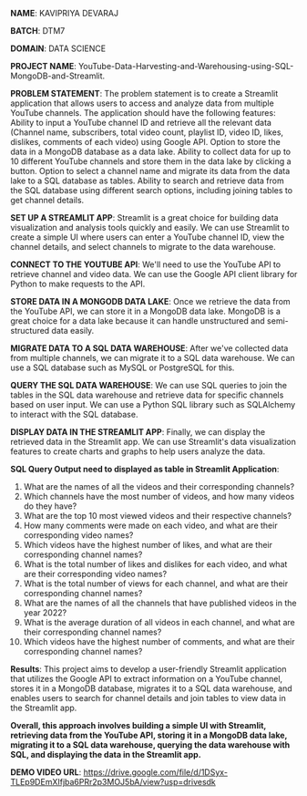 **NAME**: KAVIPRIYA DEVARAJ

**BATCH**: DTM7

**DOMAIN**: DATA SCIENCE

**PROJECT NAME**: YouTube-Data-Harvesting-and-Warehousing-using-SQL-MongoDB-and-Streamlit.

**PROBLEM STATEMENT**: The problem statement is to create a Streamlit application that allows users to access and analyze data from multiple YouTube channels. The application should have the following features:
   Ability to input a YouTube channel ID and retrieve all the relevant data (Channel name, subscribers, total video count, playlist ID, video ID, likes, dislikes, comments of each video) using Google API.
   Option to store the data in a MongoDB database as a data lake.
   Ability to collect data for up to 10 different YouTube channels and store them in the data lake by clicking a button.
   Option to select a channel name and migrate its data from the data lake to a SQL database as tables.
   Ability to search and retrieve data from the SQL database using different search options, including joining tables to get channel details.

**SET UP A STREAMLIT APP**: Streamlit is a great choice for building data visualization and analysis tools quickly and easily. 
   We can use Streamlit to create a simple UI where users can enter a YouTube channel ID, view the channel details, and select channels to migrate to the data warehouse.

**CONNECT TO THE YOUTUBE API**: We'll need to use the YouTube API to retrieve channel and video data. 
   We can use the Google API client library for Python to make requests to the API.

**STORE DATA IN A MONGODB DATA LAKE**: Once we retrieve the data from the YouTube API, we can store it in a MongoDB data lake. 
   MongoDB is a great choice for a data lake because it can handle unstructured and semi-structured data easily.

**MIGRATE DATA TO A SQL DATA WAREHOUSE**: After we've collected data from multiple channels, we can migrate it to a SQL data warehouse. 
   We can use a SQL database such as MySQL or PostgreSQL for this.

**QUERY THE SQL DATA WAREHOUSE**: We can use SQL queries to join the tables in the SQL data warehouse and retrieve data for specific channels based on user input. 
   We can use a Python SQL library such as SQLAlchemy to interact with the SQL database.
   
**DISPLAY DATA IN THE STREAMLIT APP**: Finally, we can display the retrieved data in the Streamlit app. 
   We can use Streamlit's data visualization features to create charts and graphs to help users analyze the data.

**SQL Query Output need to displayed as table in Streamlit Application**:
1. What are the names of all the videos and their corresponding channels?
2. Which channels have the most number of videos, and how many videos do they have?
3. What are the top 10 most viewed videos and their respective channels?
4. How many comments were made on each video, and what are their corresponding video names?
5. Which videos have the highest number of likes, and what are their corresponding channel names?
6. What is the total number of likes and dislikes for each video, and what are their corresponding video names?
7. What is the total number of views for each channel, and what are their corresponding channel names?
8. What are the names of all the channels that have published videos in the year 2022?
9. What is the average duration of all videos in each channel, and what are their corresponding channel names?
10. Which videos have the highest number of comments, and what are their corresponding channel names?

**Results**: This project aims to develop a user-friendly Streamlit application that utilizes the Google API to extract information on a YouTube channel, stores it in a MongoDB database, migrates it to a SQL data warehouse, and enables users to search for channel details and join tables to view data in the Streamlit app.

**Overall, this approach involves building a simple UI with Streamlit, retrieving data from the YouTube API, storing it in a MongoDB data lake, migrating it to a SQL data warehouse, querying the data warehouse with SQL, and displaying the data in the Streamlit app.**
   
**DEMO VIDEO URL**: https://drive.google.com/file/d/1DSyx-TLEp9DEmXIfjba6PRr2p3MOJ5bA/view?usp=drivesdk
 






